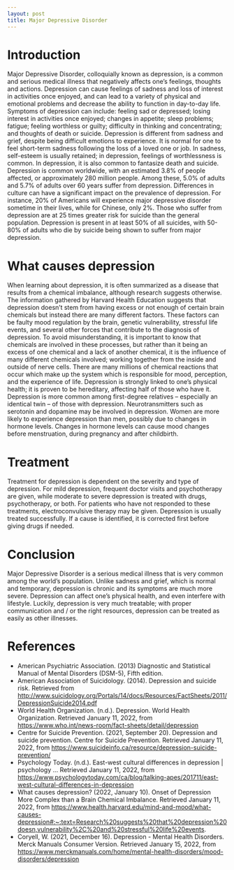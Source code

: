 ```yaml
---
layout: post
title: Major Depressive Disorder
---
```


# Introduction

Major Depressive Disorder, colloquially known as depression, is a common and serious medical illness that negatively affects one’s feelings, thoughts and actions. Depression can cause feelings of sadness and loss of interest in activities once enjoyed, and can lead to a variety of physical and emotional problems and decrease the ability to function in day-to-day life. 
Symptoms of depression can include: feeling sad or depressed; losing interest in activities once enjoyed; changes in appetite; sleep problems; fatigue; feeling worthless or guilty; difficulty in thinking and concentrating; and thoughts of death or suicide. Depression is different from sadness and grief, despite being difficult emotions to experience. It is normal for one to feel short-term sadness following the loss of a loved one or job. In sadness, self-esteem is usually retained; in depression, feelings of worthlessness is common. In depression, it is also common to fantasize death and suicide.
Depression is common worldwide, with an estimated 3.8% of people affected, or approximately 280 million people. Among these, 5.0% of adults and 5.7% of adults over 60 years suffer from depression. Differences in culture can have a significant impact on the prevalence of depression. For instance, 20% of Americans will experience major depressive disorder sometime in their lives, while for Chinese, only 2%. Those who suffer from depression are at 25 times greater risk for suicide than the general population. Depression is present in at least 50% of all suicides, with 50-80% of adults who die by suicide being shown to suffer from major depression.

# What causes depression

When learning about depression, it is often summarized as a disease that results from a chemical imbalance, although research suggests otherwise. The information gathered by Harvard Health Education suggests that depression doesn’t stem from having excess or not enough of certain brain chemicals but instead there are many different factors. These factors can be faulty mood regulation by the brain, genetic vulnerability, stressful life events, and several other forces that contribute to the diagnosis of depression. To avoid misunderstanding, it is important to know that chemicals are involved in these processes, but rather than it being an excess of one chemical and a lack of another chemical, it is the influence of many different chemicals involved; working together from the inside and outside of nerve cells. There are many millions of chemical reactions that occur which make up the system which is responsible for mood, perception, and the experience of life. 
Depression is strongly linked to one’s physical health; it is proven to be hereditary, affecting half of those who have it. Depression is more common among first-degree relatives – especially an identical twin – of those with depression. Neurotransmitters such as serotonin and dopamine may be involved in depression. Women are more likely to experience depression than men, possibly due to changes in hormone levels. Changes in hormone levels can cause mood changes before menstruation, during pregnancy and after childbirth.

# Treatment

Treatment for depression is dependent on the severity and type of depression. For mild depression, frequent doctor visits and psychotherapy are given, while moderate to severe depression is treated with drugs, psychotherapy, or both. For patients who have not responded to these treatments, electroconvulsive therapy may be given. Depression is usually treated successfully. If a cause is identified, it is corrected first before giving drugs if needed.

# Conclusion

Major Depressive Disorder is a serious medical illness that is very common among the world’s population. Unlike sadness and grief, which is normal and temporary, depression is chronic and its symptoms are much more severe. Depression can affect one’s physical health, and even interfere with lifestyle. Luckily, depression is very much treatable; with proper communication and / or the right resources, depression can be treated as easily as other illnesses.

# References

- American Psychiatric Association. (2013) Diagnostic and Statistical Manual of Mental Disorders (DSM-5), Fifth edition.
- American Association of Suicidology. (2014). Depression and suicide risk. Retrieved from http://www.suicidology.org/Portals/14/docs/Resources/FactSheets/2011/DepressionSuicide2014.pdf
- World Health Organization. (n.d.). Depression. World Health Organization. Retrieved January 11, 2022, from https://www.who.int/news-room/fact-sheets/detail/depression
- Centre for Suicide Prevention. (2021, September 20). Depression and suicide prevention. Centre for Suicide Prevention. Retrieved January 11, 2022, from https://www.suicideinfo.ca/resource/depression-suicide-prevention/ 
- Psychology Today. (n.d.). East-west cultural differences in depression | psychology ... Retrieved January 11, 2022, from https://www.psychologytoday.com/ca/blog/talking-apes/201711/east-west-cultural-differences-in-depression
- What causes depression? (2022, January 10). Onset of Depression More Complex than a Brain Chemical Imbalance. Retrieved January 11, 2022, from https://www.health.harvard.edu/mind-and-mood/what-causes-depression#:~:text=Research%20suggests%20that%20depression%20doesn,vulnerability%2C%20and%20stressful%20life%20events.
- Coryell, W. (2021, December 16). Depression - Mental Health Disorders. Merck Manuals Consumer Version. Retrieved January 15, 2022, from https://www.merckmanuals.com/home/mental-health-disorders/mood-disorders/depression
